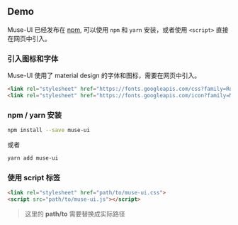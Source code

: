 
## Demo

<vuep template="#demo1"></vuep>

<script v-pre type="text/x-template" id="demo1">
  <style>
    .main {
      color: #2c3e50;
    }
    .text {
      color: #4fc08d;
    }
  </style>

  <template>
    <div class="main">
      <h2> Hello <span class="text">{{ name }}</span>!</h2>
      <h2>Features</h2>
      <ul>
        <li v-for="text in features">{{ text }}</li>
      </ul>
    </div>
  </template>

  <script>
    module.exports = {
      data () {
        return {
          name: 'Vuep',
          features: [
            'Vue component spec',
            'Scoped style',
            'UMD and CommonJS build'
          ]
        }
      }
    }
  </script>
</script>


Muse-UI 已经发布在 [npm](https://www.npmjs.com/package/muse-ui), 可以使用 `npm` 和 `yarn` 安装，或者使用 `<script>` 直接在网页中引入。

### 引入图标和字体

Muse-UI 使用了 material design 的字体和图标，需要在网页中引入。

```html
<link rel="stylesheet" href="https://fonts.googleapis.com/css?family=Roboto:300,400,500,700,400italic">
<link rel="stylesheet" href="https://fonts.googleapis.com/icon?family=Material+Icons">
```

### npm / yarn 安装

```bash
npm install --save muse-ui

```

或者

```bash
yarn add muse-ui

```

### 使用 script 标签


```html
<link rel="stylesheet" href="path/to/muse-ui.css">
<script src="path/to/muse-ui.js"></script>
```

> 这里的 **path/to** 需要替换成实际路径
